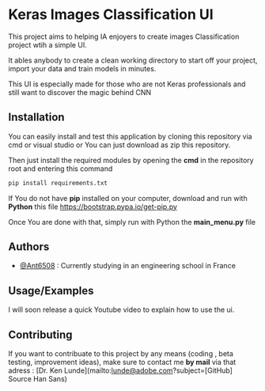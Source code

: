 
# Keras Images Classification UI

This project aims to helping IA enjoyers to create images Classification project wtih a simple UI.

It ables anybody to create a clean working directory to start off your project, import your data and train models in minutes.

This UI is especially made for those who are not Keras professionals and still want to discover the magic behind CNN


## Installation

You can easily install and test this application by cloning this repository via cmd or visual studio or You can just download as zip this repository.

Then just install the required modules by opening the __cmd__ in the repository root and entering this command

```bash
pip install requirements.txt
```
    
If You do not have __pip__ installed on your computer, download and run with __Python__ this file https://bootstrap.pypa.io/get-pip.py

Once You are done with that, simply run with Python the __main_menu.py__ file
## Authors

- [@Ant6508](https://www.github.com/Ant6508) : Currently studying in an engineering school in France


## Usage/Examples
I will soon release a quick Youtube video to explain how to use the ui.

## Contributing

If you want to contribuate to this project by any means (coding , beta testing, improvement ideas), make sure to contact me __by mail__ via that adress :
[Dr. Ken Lunde](mailto:lunde@adobe.com?subject=[GitHub] Source Han Sans)

